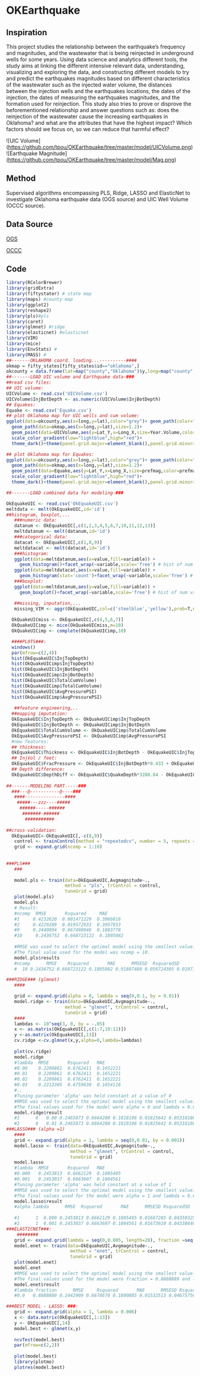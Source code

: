 # OKEarthquake
## Inspiration
This project studies the relationship between the earthquake’s frequency and magnitudes, and the wastewater that is being reinjected in underground wells for some years. Using data science and analytics different tools, the study aims at linking the different intensive relevant data, understanding, visualizing and exploring the data, and constructing different models to try and predict the earthquakes magnitudes based on different characteristics of the wastewater such as the injected water volume, the distances between the injection wells and the earthquakes locations, the dates of the injection, the dates of measuring the earthquakes magnitudes, and the formation used for reinjection. This study also tries to prove or disprove the beforementioned relationship and answer questions such as: does the reinjection of the wastewater cause the increasing earthquakes in Oklahoma? and what are the attributes that have the highest impact? Which factors should we focus on, so we can reduce that harmful effect?

![UIC Volume] (https://github.com/tpou/OKEarthquake/tree/master/model/UICVolume.png)
![Earthquake Magnitude] (https://github.com/tpou/OKEarthquake/tree/master/model/Mag.png)
## Method
Supervised algorithms encompassing PLS, Ridge, LASSO and ElasticNet to investigate Oklahoma earthquake data (OGS source) and UIC Well Volume (OCCC source).
## Data Source
[OGS](http://www.ou.edu/ogs/research/earthquakes/catalogs)

[OCCC](http://www.occeweb.com/og/oghome.htm)

## Code
```R
library(RColorBrewer)
library(gridExtra)
library(fiftystater) # state map
library(maps) #county map
library(ggplot2)
library(reshape2)
library(pls)#pls
library(caret)
library(glmnet) #ridge
library(elasticnet) #elasticnet
library(VIM)
library(mice)
library(EnvStats) # 
library(MASS) # 
##-------OKLAHOMA coord. loading...----------####
okmap = fifty_states[fifty_states$id=="oklahoma",]
okcounty = data.frame(lat=map("county","Oklahoma")$y,long=map("county","Oklahoma")$x)
##-------LOAD UIC volume and Earthquake data-###
##read csv files:
## UIC volume:
UICVolume <- read.csv('UICVolume.csv')
UICVolume$InjBotDepth <- as.numeric(UICVolume$InjBotDepth)
## Equakes:
Equake <- read.csv('Equake.csv')
## plot Oklahoma map for UIC wells and cum volume:
ggplot(data=okcounty,aes(x=long,y=lat),color="grey")+ geom_path(color="grey58",size=0.01)+
  geom_path(data=okmap,aes(x=long,y=lat),size=1.2)+
  geom_point(data=UICVolume,aes(y=Lat_Y,x=Long_X,size=Year.Volume,color=Year.Volume),alpha=1)+
  scale_color_gradient(low="lightblue",high="red")+
  theme_dark()+theme(panel.grid.major=element_blank(),panel.grid.minor=element_blank())

## plot Oklahoma map for Equakes:
ggplot(data=okcounty,aes(x=long,y=lat),color="grey")+ geom_path(color="grey58",size=0.01)+
  geom_path(data=okmap,aes(x=long,y=lat),size=1.2)+
  geom_point(data=Equake,aes(y=Lat_Y,x=Long_X,size=prefmag,color=prefmag),alpha=1)+
  scale_color_gradient(low="lightblue",high="red")+
  theme_dark()+theme(panel.grid.major=element_blank(),panel.grid.minor=element_blank())

##-------LOAD combined data for modeling-###

OkEquakeUIC <- read.csv('OkEquakeUIC.csv')
meltdata <- melt(OkEquakeUIC,id='id')
##histogram, boxplot,...
   ###numeric data:
   datanum <- OkEquakeUIC[,c(1,2,3,4,5,6,7,10,11,12,13)]
   meltdatanum <- melt(datanum,id='id')
   ###categorical data:
   datacat <- OkEquakeUIC[,c(1,8,9)]
   meltdatacat <- melt(datacat,id='id')
   ###histogram:
   ggplot(data=meltdatanum,aes(x=value,fill=variable)) +
     geom_histogram()+facet_wrap(~variable,scale='free') # hist of num vars
   ggplot(data=meltdatacat,aes(x=value,fill=variable)) +
     geom_histogram(stat='count')+facet_wrap(~variable,scale='free') # hist of cat vars
   ###boxplot:
   ggplot(data=meltdatanum,aes(y=value,fill=variable)) +
     geom_boxplot()+facet_wrap(~variable,scale='free') # hist of num vars

   ##missing, inputation,...
   missing_VIM <- aggr(OkEquakeUIC,col=c('steelblue','yellow'),prob=T,numbers=F,sortVars=T,gap=2,cex.axis=0.55,bars=T)
 
  OkQuakeUICmiss <- OkEquakeUIC[,c(4,5,6,7)]
  OkQuakeUICimp <- mice(OkQuakeUICmiss,m=10)
  OkQuakeUICimp <- complete(OkQuakeUICimp,10)

  ####PLOTS###:
  windows()
  par(mfrow=c(2,4))
  hist(OkEquakeUIC$InjTopDepth)
  hist(OkQuakeUICimp$InjTopDepth)
  hist(OkEquakeUIC$InjBotDepth)
  hist(OkQuakeUICimp$InjBotDepth)
  hist(OkEquakeUIC$TotalCumVolume)
  hist(OkQuakeUICimp$TotalCumVolume)
  hist(OkEquakeUIC$AvgPressurePSI)
  hist(OkQuakeUICimp$AvgPressurePSI)
  
   ##feature engineering,..
  ##mapping imputation:
  OkEquakeUIC$InjTopDepth <- OkQuakeUICimp$InjTopDepth
  OkEquakeUIC$InjBotDepth <- OkQuakeUICimp$InjBotDepth
  OkEquakeUIC$TotalCumVolume <- OkQuakeUICimp$TotalCumVolume
  OkEquakeUIC$AvgPressurePSI <- OkQuakeUICimp$AvgPressurePSI 
  #new features:
  ## thickness:
  OkEquakeUIC$Thickness <- OkEquakeUIC$InjBotDepth - OkEquakeUIC$InjTopDepth
  ## InjVol / feet:
  OkEquakeUIC$FracPressure <- OkEquakeUIC$InjBotDepth*0.433 + OkEquakeUIC$AvgPressurePSI
  ## Depth difference:
  OkEquakeUIC$DepthDiff <- OkEquakeUIC$QuakeDepth*3280.84 - OkEquakeUIC$InjBotDepth
  
##-------MODELING PART-----###
  ###---@-----------@----###
   ####---------------####
    #####---zzz----#####
     ######-----######
      #######-######
       ###########
  
##cross-validation:
  OkEquakeUIC<-OkEquakeUIC[,-c(8,9)]
   control <- trainControl(method = "repeatedcv", number = 5, repeats = 5)
   grid <- expand.grid(ncomp = 1:10)
   
   
###PLS###
   ###
   
   model.pls <- train(data=OkEquakeUIC,Avgmagnitude~.,
                      method = "pls", trControl = control,
                      tuneGrid = grid)
   plot(model.pls)
   model.pls
   # Result:
   #ncomp  RMSE       Rsquared     MAE      
   #1     0.4232620  0.001471229  0.3066016
   #2     0.4229289  0.019572933  0.3057933
   #9     0.2440894  0.667498946  0.1803778
   #10     0.2436752  0.668723122  0.1805082
   
   #RMSE was used to select the optimal model using the smallest value.
   #The final value used for the model was ncomp = 10.
   model.pls$results
   #ncomp      RMSE    Rsquared       MAE      RMSESD  RsquaredSD       MAESD
   #  10 0.2436752 0.668723122 0.1805082 0.01887480 0.056724385 0.01071111

###RIDGE### (glmnet)
   ####

   grid <- expand.grid(alpha = 0, lambda = seq(0,0.1, by = 0.01))
   model.ridge <- train(data=OkEquakeUIC,Avgmagnitude~.,
                      method = "glmnet", trControl = control,
                      tuneGrid = grid)
   ####
   lambdas <- 10^seq(3, 0, by = -.05)
   x <- as.matrix(OkEquakeUIC[,c(1:7,10:12)])
   y <-as.matrix(OkEquakeUIC[,13])
   cv.ridge <-cv.glmnet(x,y,alpha=0,lambda=lambdas)
   
   plot(cv.ridge)
   model.ridge
   #lambda  RMSE       Rsquared   MAE      
   #0.00    0.2209861  0.6762411  0.1652221
   #0.01    0.2209861  0.6762411  0.1652221
   #0.02    0.2209861  0.6762411  0.1652221
   #0.03    0.2213305  0.6759638  0.1654116
   #..
   #Tuning parameter 'alpha' was held constant at a value of 0
   #RMSE was used to select the optimal model using the smallest value.
   #The final values used for the model were alpha = 0 and lambda = 0.02.
   model.ridge$result
   #1      0   0.00 0.2465873 0.6664280 0.1818106 0.01825642 0.05318186 0.01059382
   #2      0   0.01 0.2465873 0.6664280 0.1818106 0.01825642 0.05318186 0.01059382
###LASSO### (alpha =1)
   ####
   grid <- expand.grid(alpha = 1, lambda = seq(0,0.01, by = 0.001))
   model.lasso <- train(data=OkEquakeUIC,Avgmagnitude~.,
                        method = "glmnet", trControl = control,
                        tuneGrid = grid)
   model.lasso
   #lambda  RMSE       Rsquared   MAE      
   #0.000   0.2453813  0.6662129  0.1805495
   #0.001   0.2453037  0.6663607  0.1804561
   #Tuning parameter 'alpha' was held constant at a value of 1
   #RMSE was used to select the optimal model using the smallest value.
   #The final values used for the model were alpha = 1 and lambda = 0.006.
   model.lasso$result
   #alpha lambda      RMSE  Rsquared       MAE      RMSESD RsquaredSD       MAESD
   
   #1      1  0.000 0.2453813 0.6662129 0.1805495 0.01687285 0.04359325 0.008735419
   #2      1  0.001 0.2453037 0.6663607 0.1804561 0.01673920 0.04338646 0.008765117
###ELASTICNET###:
    ########
   grid <- expand.grid(lambda = seq(0,0.005, length=20), fraction =seq(0.5,1, length = 10))
   model.enet <- train(data=OkEquakeUIC,Avgmagnitude~.,
                        method = "enet", trControl = control,
                        tuneGrid = grid)
   plot(model.enet)
   model.enet
   #RMSE was used to select the optimal model using the smallest value.
   #The final values used for the model were fraction = 0.8888889 and lambda = 0
   model.enet$result
   #lambda fraction      RMSE     Rsquared       MAE      RMSESD RsquaredSD       MAESD
   #0.0   0.8888889 0.2442909 0.6678670 0.1800885 0.01532513 0.04675756 0.008034092

###BEST MODEL - LASSO: ###:
   grid <- expand.grid(alpha = 1, lambda = 0.006)
   x <- data.matrix(OkEquakeUIC[,1:13])
   y <- OkEquakeUIC[,14]
   model.best <- glmnet(x,y)
                       
   ncvTest(model.best)
   par(mfrow=c(2,2))
   
   plot(model.best)
   library(plotmo)
   plotres(model.best)
```
